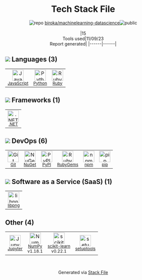 <!--
--- Readme.md Snippet without images Start ---
## Tech Stack
biroka/machinelearning-datascience is built on the following main stack:
- [Ruby](https://www.ruby-lang.org) – Languages
- [Python](https://www.python.org) – Languages
- [.NET](http://www.microsoft.com/net/) – Frameworks (Full Stack)
- [JavaScript](https://developer.mozilla.org/en-US/docs/Web/JavaScript) – Languages
- [NumPy](http://www.numpy.org/) – Data Science Tools
- [scikit-learn](http://scikit-learn.org/stable/) – Machine Learning Tools
- [Jupyter](http://jupyter.org) – Data Science Notebooks
- [pip](https://pypi.org/project/pip/) – Front End Package Manager
- [libpng](http://www.libpng.org/pub/png/libpng.html) – Image Analysis API

Full tech stack [here](/techstack.md)
--- Readme.md Snippet without images End ---

--- Readme.md Snippet with images Start ---
## Tech Stack
biroka/machinelearning-datascience is built on the following main stack:
- <img width='25' height='25' src='https://img.stackshare.io/service/989/ruby.png' alt='Ruby'/> [Ruby](https://www.ruby-lang.org) – Languages
- <img width='25' height='25' src='https://img.stackshare.io/service/993/pUBY5pVj.png' alt='Python'/> [Python](https://www.python.org) – Languages
- <img width='25' height='25' src='https://img.stackshare.io/service/1014/IoPy1dce_400x400.png' alt='.NET'/> [.NET](http://www.microsoft.com/net/) – Frameworks (Full Stack)
- <img width='25' height='25' src='https://img.stackshare.io/service/1209/javascript.jpeg' alt='JavaScript'/> [JavaScript](https://developer.mozilla.org/en-US/docs/Web/JavaScript) – Languages
- <img width='25' height='25' src='https://img.stackshare.io/service/2179/default_332f874a2edb2686f578aa6389313efcea1eec41.png' alt='NumPy'/> [NumPy](http://www.numpy.org/) – Data Science Tools
- <img width='25' height='25' src='https://img.stackshare.io/service/2657/scikit-learn-logo.png' alt='scikit-learn'/> [scikit-learn](http://scikit-learn.org/stable/) – Machine Learning Tools
- <img width='25' height='25' src='https://img.stackshare.io/service/4190/fGBUdNf__400x400.jpg' alt='Jupyter'/> [Jupyter](http://jupyter.org) – Data Science Notebooks
- <img width='25' height='25' src='https://img.stackshare.io/service/5559/-RIWgodF_400x400.jpg' alt='pip'/> [pip](https://pypi.org/project/pip/) – Front End Package Manager
- <img width='25' height='25' src='https://img.stackshare.io/service/21884/default_fd16fcda5b6efe41b776090f2103e206440797f1.png' alt='libpng'/> [libpng](http://www.libpng.org/pub/png/libpng.html) – Image Analysis API

Full tech stack [here](/techstack.md)
--- Readme.md Snippet with images End ---
-->
<div align="center">

# Tech Stack File
![](https://img.stackshare.io/repo.svg "repo") [biroka/machinelearning-datascience](https://github.com/biroka/machinelearning-datascience)![](https://img.stackshare.io/public_badge.svg "public")
<br/><br/>
|15<br/>Tools used|11/09/23 <br/>Report generated|
|------|------|
</div>

## <img src='https://img.stackshare.io/languages.svg'/> Languages (3)
<table><tr>
  <td align='center'>
  <img width='36' height='36' src='https://img.stackshare.io/service/1209/javascript.jpeg' alt='JavaScript'>
  <br>
  <sub><a href="https://developer.mozilla.org/en-US/docs/Web/JavaScript">JavaScript</a></sub>
  <br>
  <sub></sub>
</td>

<td align='center'>
  <img width='36' height='36' src='https://img.stackshare.io/service/993/pUBY5pVj.png' alt='Python'>
  <br>
  <sub><a href="https://www.python.org">Python</a></sub>
  <br>
  <sub></sub>
</td>

<td align='center'>
  <img width='36' height='36' src='https://img.stackshare.io/service/989/ruby.png' alt='Ruby'>
  <br>
  <sub><a href="https://www.ruby-lang.org">Ruby</a></sub>
  <br>
  <sub></sub>
</td>

</tr>
</table>

## <img src='https://img.stackshare.io/frameworks.svg'/> Frameworks (1)
<table><tr>
  <td align='center'>
  <img width='36' height='36' src='https://img.stackshare.io/service/1014/IoPy1dce_400x400.png' alt='.NET'>
  <br>
  <sub><a href="http://www.microsoft.com/net/">.NET</a></sub>
  <br>
  <sub></sub>
</td>

</tr>
</table>

## <img src='https://img.stackshare.io/devops.svg'/> DevOps (6)
<table><tr>
  <td align='center'>
  <img width='36' height='36' src='https://img.stackshare.io/service/1046/git.png' alt='Git'>
  <br>
  <sub><a href="http://git-scm.com/">Git</a></sub>
  <br>
  <sub></sub>
</td>

<td align='center'>
  <img width='36' height='36' src='https://img.stackshare.io/service/2637/6I3oEOP4_400x400.jpg' alt='NuGet'>
  <br>
  <sub><a href="https://www.nuget.org/">NuGet</a></sub>
  <br>
  <sub></sub>
</td>

<td align='center'>
  <img width='36' height='36' src='https://img.stackshare.io/service/12572/-RIWgodF_400x400.jpg' alt='PyPI'>
  <br>
  <sub><a href="https://pypi.org/">PyPI</a></sub>
  <br>
  <sub></sub>
</td>

<td align='center'>
  <img width='36' height='36' src='https://img.stackshare.io/service/12795/5jL6-BA5_400x400.jpeg' alt='RubyGems'>
  <br>
  <sub><a href="https://rubygems.org/">RubyGems</a></sub>
  <br>
  <sub></sub>
</td>

<td align='center'>
  <img width='36' height='36' src='https://img.stackshare.io/service/1120/lejvzrnlpb308aftn31u.png' alt='npm'>
  <br>
  <sub><a href="https://www.npmjs.com/">npm</a></sub>
  <br>
  <sub></sub>
</td>

<td align='center'>
  <img width='36' height='36' src='https://img.stackshare.io/service/5559/-RIWgodF_400x400.jpg' alt='pip'>
  <br>
  <sub><a href="https://pypi.org/project/pip/">pip</a></sub>
  <br>
  <sub></sub>
</td>

</tr>
</table>

## <img src='https://img.stackshare.io/saas.svg'/> Software as a Service (SaaS) (1)
<table><tr>
  <td align='center'>
  <img width='36' height='36' src='https://img.stackshare.io/service/21884/default_fd16fcda5b6efe41b776090f2103e206440797f1.png' alt='libpng'>
  <br>
  <sub><a href="http://www.libpng.org/pub/png/libpng.html">libpng</a></sub>
  <br>
  <sub></sub>
</td>

</tr>
</table>

## Other (4)
<table><tr>
  <td align='center'>
  <img width='36' height='36' src='https://img.stackshare.io/service/4190/fGBUdNf__400x400.jpg' alt='Jupyter'>
  <br>
  <sub><a href="http://jupyter.org">Jupyter</a></sub>
  <br>
  <sub></sub>
</td>

<td align='center'>
  <img width='36' height='36' src='https://img.stackshare.io/service/2179/default_332f874a2edb2686f578aa6389313efcea1eec41.png' alt='NumPy'>
  <br>
  <sub><a href="http://www.numpy.org/">NumPy</a></sub>
  <br>
  <sub>v1.18.1</sub>
</td>

<td align='center'>
  <img width='36' height='36' src='https://img.stackshare.io/service/2657/scikit-learn-logo.png' alt='scikit-learn'>
  <br>
  <sub><a href="http://scikit-learn.org/stable/">scikit-learn</a></sub>
  <br>
  <sub>v0.22.1</sub>
</td>

<td align='center'>
  <img width='36' height='36' src='https://img.stackshare.io/service/10517/647025.png' alt='setuptools'>
  <br>
  <sub><a href="https://github.com/pypa/setuptools">setuptools</a></sub>
  <br>
  <sub></sub>
</td>

</tr>
</table>

<br/>
<div align='center'>

Generated via [Stack File](https://github.com/apps/stack-file)
